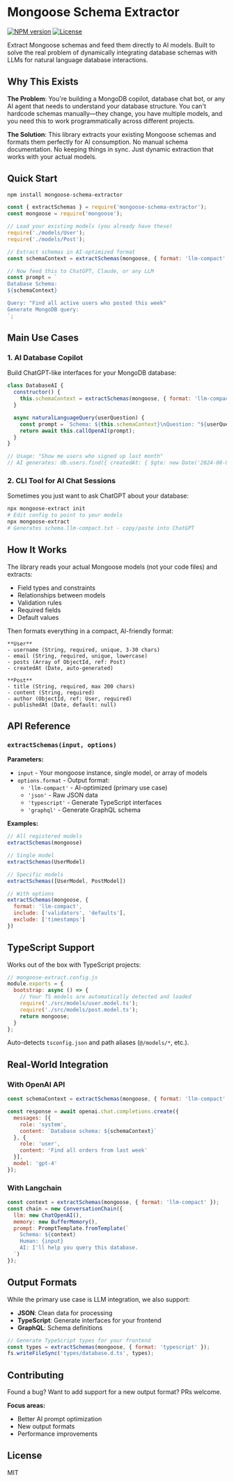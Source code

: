 # Mongoose Schema Extractor

[![NPM version](https://img.shields.io/npm/v/mongoose-schema-extractor.svg)](https://www.npmjs.com/package/mongoose-schema-extractor)
[![License](https://img.shields.io/npm/l/mongoose-schema-extractor.svg)](LICENSE)

Extract Mongoose schemas and feed them directly to AI models. Built to solve the real problem of dynamically integrating database schemas with LLMs for natural language database interactions.

## Why This Exists

**The Problem**: You're building a MongoDB copilot, database chat bot, or any AI agent that needs to understand your database structure. You can't hardcode schemas manually—they change, you have multiple models, and you need this to work programmatically across different projects.

**The Solution**: This library extracts your existing Mongoose schemas and formats them perfectly for AI consumption. No manual schema documentation. No keeping things in sync. Just dynamic extraction that works with your actual models.

## Quick Start

```bash
npm install mongoose-schema-extractor
```

```javascript
const { extractSchemas } = require('mongoose-schema-extractor');
const mongoose = require('mongoose');

// Load your existing models (you already have these)
require('./models/User');
require('./models/Post'); 

// Extract schemas in AI-optimized format
const schemaContext = extractSchemas(mongoose, { format: 'llm-compact' });

// Now feed this to ChatGPT, Claude, or any LLM
const prompt = `
Database Schema:
${schemaContext}

Query: "Find all active users who posted this week"
Generate MongoDB query:
`;
```

## Main Use Cases

### 1. AI Database Copilot
Build ChatGPT-like interfaces for your MongoDB database:

```javascript
class DatabaseAI {
  constructor() {
    this.schemaContext = extractSchemas(mongoose, { format: 'llm-compact' });
  }

  async naturalLanguageQuery(userQuestion) {
    const prompt = `Schema: ${this.schemaContext}\nQuestion: "${userQuestion}"\nMongoDB Query:`;
    return await this.callOpenAI(prompt);
  }
}

// Usage: "Show me users who signed up last month"
// AI generates: db.users.find({ createdAt: { $gte: new Date('2024-08-01') } })
```

### 2. CLI Tool for AI Chat Sessions
Sometimes you just want to ask ChatGPT about your database:

```bash
npx mongoose-extract init
# Edit config to point to your models
npx mongoose-extract
# Generates schema.llm-compact.txt - copy/paste into ChatGPT
```

## How It Works

The library reads your actual Mongoose models (not your code files) and extracts:
- Field types and constraints
- Relationships between models  
- Validation rules
- Required fields
- Default values

Then formats everything in a compact, AI-friendly format:

```
**User**
- username (String, required, unique, 3-30 chars)
- email (String, required, unique, lowercase)
- posts (Array of ObjectId, ref: Post)
- createdAt (Date, auto-generated)

**Post** 
- title (String, required, max 200 chars)
- content (String, required)
- author (ObjectId, ref: User, required)
- publishedAt (Date, default: null)
```

## API Reference

### `extractSchemas(input, options)`

**Parameters:**
- `input` - Your mongoose instance, single model, or array of models
- `options.format` - Output format:
  - `'llm-compact'` - AI-optimized (primary use case)
  - `'json'` - Raw JSON data
  - `'typescript'` - Generate TypeScript interfaces
  - `'graphql'` - Generate GraphQL schema

**Examples:**
```javascript
// All registered models
extractSchemas(mongoose)

// Single model
extractSchemas(UserModel)

// Specific models
extractSchemas([UserModel, PostModel])

// With options
extractSchemas(mongoose, {
  format: 'llm-compact',
  include: ['validators', 'defaults'],
  exclude: ['timestamps']
})
```

## TypeScript Support

Works out of the box with TypeScript projects:

```javascript
// mongoose-extract.config.js
module.exports = {
  bootstrap: async () => {
    // Your TS models are automatically detected and loaded
    require('./src/models/user.model.ts');
    require('./src/models/post.model.ts');
    return mongoose;
  }
};
```

Auto-detects `tsconfig.json` and path aliases (`@/models/*`, etc.).

## Real-World Integration

### With OpenAI API
```javascript
const schemaContext = extractSchemas(mongoose, { format: 'llm-compact' });

const response = await openai.chat.completions.create({
  messages: [{
    role: 'system', 
    content: `Database schema: ${schemaContext}`
  }, {
    role: 'user',
    content: 'Find all orders from last week'
  }],
  model: 'gpt-4'
});
```

### With Langchain
```javascript
const context = extractSchemas(mongoose, { format: 'llm-compact' });
const chain = new ConversationChain({
  llm: new ChatOpenAI(),
  memory: new BufferMemory(),
  prompt: PromptTemplate.fromTemplate(`
    Schema: ${context}
    Human: {input}
    AI: I'll help you query this database.
  `)
});
```

## Output Formats

While the primary use case is LLM integration, we also support:

- **JSON**: Clean data for processing
- **TypeScript**: Generate interfaces for your frontend
- **GraphQL**: Schema definitions

```javascript
// Generate TypeScript types for your frontend
const types = extractSchemas(mongoose, { format: 'typescript' });
fs.writeFileSync('types/database.d.ts', types);
```

## Contributing

Found a bug? Want to add support for a new output format? PRs welcome.

**Focus areas:**
- Better AI prompt optimization
- New output formats
- Performance improvements

## License

MIT